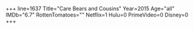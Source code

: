 +++
line=1637
Title="Care Bears and Cousins"
Year=2015
Age="all"
IMDb="6.7"
RottenTomatoes=""
Netflix=1
Hulu=0
PrimeVideo=0
Disney=0
+++

